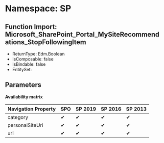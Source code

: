 # Namespace: SP

## Function Import: Microsoft_SharePoint_Portal_MySiteRecommendations_StopFollowingItem

- ReturnType: Edm.Boolean
- IsComposable: false
- IsBindable: false
- EntitySet: 

## Parameters

**Availability matrix**

Navigation Property | SPO | SP 2019 | SP 2016 | SP 2013
----------|-----|---------|---------|--------
category | ✔ | ✔ | ✔ | ✔
personalSiteUri | ✔ | ✔ | ✔ | ✔
uri | ✔ | ✔ | ✔ | ✔
